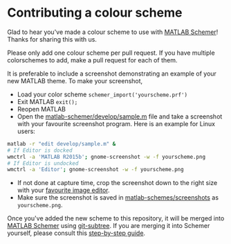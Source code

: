 Contributing a colour scheme
============================

Glad to hear you've made a colour scheme to use with [MATLAB Schemer]!
Thanks for sharing this with us.

Please only add one colour scheme per pull request.
If you have multiple colorschemes to add, make a pull request for each of them.

It is preferable to include a screenshot demonstrating an example of your new MATLAB theme.
To make your screenshot, 

- Load your color scheme `schemer_import('yourscheme.prf')`
- Exit MATLAB `exit();`
- Reopen MATLAB
- Open the [matlab-schemer/develop/sample.m] file and take a screenshot with your favourite screenshot program. Here is an example for Linux users:
```bash
matlab -r "edit develop/sample.m" &
# If Editor is docked
wmctrl -a 'MATLAB R2015b'; gnome-screenshot -w -f yourscheme.png
# If Editor is undocked
wmctrl -a 'Editor'; gnome-screenshot -w -f yourscheme.png
```
- If not done at capture time, crop the screenshot down to the right size with your [favourite image editor].
- Make sure the screenshot is saved in [matlab-schemes/screenshots] as `yourscheme.png`.

Once you've added the new scheme to this repository, it will be merged into
[MATLAB Schemer] using [git-subtree].
If you are merging it into Schemer yourself, please consult this
[step-by-step guide](https://github.com/scottclowe/matlab-schemer/blob/master/CONTRIBUTING.md).

[MATLAB Schemer]: https://github.com/scottclowe/matlab-schemer
[matlab-schemes/screenshots]: https://github.com/scottclowe/matlab-schemes/tree/master/screenshots
[matlab-schemer/develop/sample.m]: https://github.com/scottclowe/matlab-schemer/blob/master/develop/sample.m
[git-subtree]: https://github.com/git/git/blob/master/contrib/subtree/git-subtree.txt
[favourite image editor]: https://www.gimp.org
